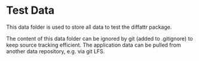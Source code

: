 # Test Data

This data folder is used to store all data to test the diffattr package.

The content of this data folder can be ignored by git (added to .gitignore) to keep source tracking efficient. The application data can be pulled from another data repository, e.g. via git LFS.
